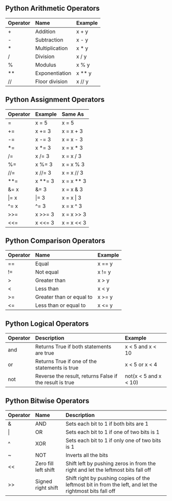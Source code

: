## Python Arithmetic Operators
|Operator|Name|Example|
|:----|:----|:-----|
|+|Addition|x + y|
|-|Subtraction|x - y|
|\*|Multiplication|x \* y|
|/|Division|x / y|
|%|Modulus|x % y|
|\*\*|Exponentiation|x \*\* y	|
|//|Floor division|x // y|


## Python Assignment Operators
|Operator|Example|Same As|
|:----|:-----|:----|
|=|x = 5|x = 5|	
|+=|x += 3|x = x + 3|
|-=|x -= 3|x = x - 3|
|\*=|x \*= 3|x = x \* 3|
|/=|x /= 3|x = x / 3|
|%=|x %= 3|x = x % 3|
|//=|x //= 3|x = x // 3|
|\*\*=|x \*\*= 3|x = x \*\* 3|
|&=	x|&= 3|x = x & 3|
|\|= x|\|= 3|x = x \| 3|
|^=	x|^= 3|x = x ^ 3|
|>>=|x >>= 3|x = x >> 3|
|<<=|x <<= 3|x = x << 3|

## Python Comparison Operators
|Operator|Name|Example|
|:----|:-----|:----|
|\=\=|Equal|x == y|
|\!\=|Not equal|x \!\= y|
|>|Greater than|x > y|
|<|Less than|x < y|
|>=|Greater than or equal to|x >= y|
|<=|Less than or equal to|x <= y|

## Python Logical Operators
|Operator|Description|Example|
|:----|:-----|:----|
|and|Returns True if both statements are true|x < 5 and  x < 10|
|or|Returns True if one of the statements is true|x < 5 or x < 4|
|not|Reverse the result, returns False if the result is true|not(x < 5 and x < 10)|

## Python Bitwise Operators
|Operator|Name|Description|
|:----|:-----|:----|
|&|AND|Sets each bit to 1 if both bits are 1|
|\||OR|Sets each bit to 1 if one of two bits is 1|
|^|XOR|Sets each bit to 1 if only one of two bits is 1|
|~|NOT|Inverts all the bits|
|<<|Zero fill left shift|Shift left by pushing zeros in from the right and let the leftmost bits fall off|
|>>|Signed right shift|Shift right by pushing copies of the leftmost bit in from the left, and let the rightmost bits fall off|
